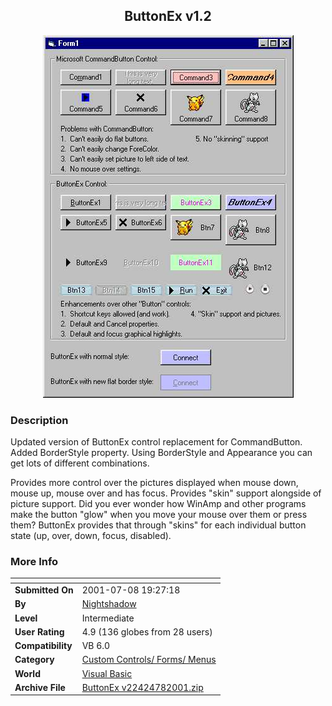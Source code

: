 ﻿<div align="center">

## ButtonEx v1\.2

<img src="PIC2001781956148469.jpg">
</div>

### Description

Updated version of ButtonEx control replacement for CommandButton. Added BorderStyle property. Using BorderStyle and Appearance you can get lots of different combinations.

Provides more control over the pictures displayed when mouse down, mouse up, mouse over and has focus. Provides "skin" support alongside of picture support. Did you ever wonder how WinAmp and other programs make the button "glow" when you move your mouse over them or press them? ButtonEx provides that through "skins" for each individual button state (up, over, down, focus, disabled).
 
### More Info
 


<span>             |<span>
---                |---
**Submitted On**   |2001-07-08 19:27:18
**By**             |[Nightshadow](https://github.com/Planet-Source-Code/PSCIndex/blob/master/ByAuthor/nightshadow.md)
**Level**          |Intermediate
**User Rating**    |4.9 (136 globes from 28 users)
**Compatibility**  |VB 6\.0
**Category**       |[Custom Controls/ Forms/  Menus](https://github.com/Planet-Source-Code/PSCIndex/blob/master/ByCategory/custom-controls-forms-menus__1-4.md)
**World**          |[Visual Basic](https://github.com/Planet-Source-Code/PSCIndex/blob/master/ByWorld/visual-basic.md)
**Archive File**   |[ButtonEx v22424782001\.zip](https://github.com/Planet-Source-Code/nightshadow-buttonex-v1-2__1-24833/archive/master.zip)








